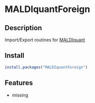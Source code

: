 # MALDIquantForeign

## Description

Import/Export routines for [MALDIquant](http://strimmerlab.org/software/maldiquant/)

## Install

```R
install.packages("MALDIquantForeign")
```

## Features
- missing

